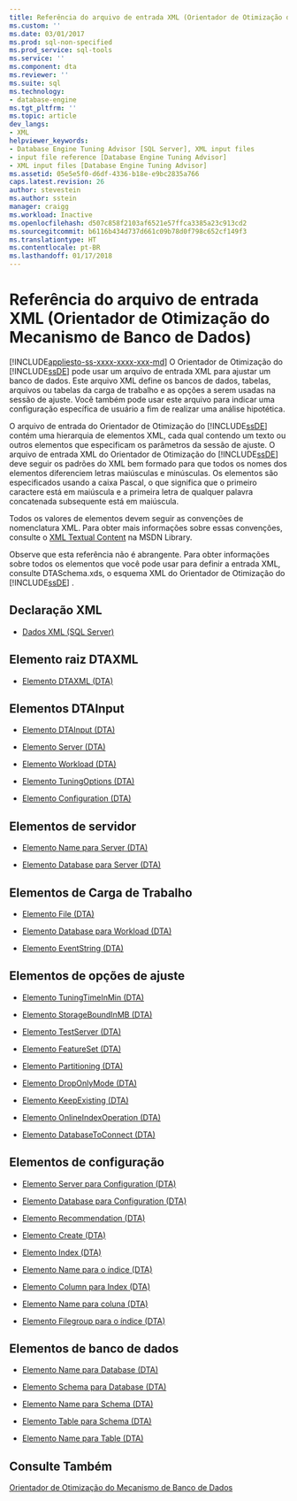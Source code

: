```yaml
---
title: Referência do arquivo de entrada XML (Orientador de Otimização do Mecanismo de Banco de Dados) | Microsoft Docs
ms.custom: ''
ms.date: 03/01/2017
ms.prod: sql-non-specified
ms.prod_service: sql-tools
ms.service: ''
ms.component: dta
ms.reviewer: ''
ms.suite: sql
ms.technology:
- database-engine
ms.tgt_pltfrm: ''
ms.topic: article
dev_langs:
- XML
helpviewer_keywords:
- Database Engine Tuning Advisor [SQL Server], XML input files
- input file reference [Database Engine Tuning Advisor]
- XML input files [Database Engine Tuning Advisor]
ms.assetid: 05e5e5f0-d6df-4336-b18e-e9bc2835a766
caps.latest.revision: 26
author: stevestein
ms.author: sstein
manager: craigg
ms.workload: Inactive
ms.openlocfilehash: d507c858f2103af6521e57ffca3385a23c913cd2
ms.sourcegitcommit: b6116b434d737d661c09b78d0f798c652cf149f3
ms.translationtype: HT
ms.contentlocale: pt-BR
ms.lasthandoff: 01/17/2018
---
```

# <a name="xml-input-file-reference-database-engine-tuning-advisor"></a>Referência do arquivo de entrada XML (Orientador de Otimização do Mecanismo de Banco de Dados)
[!INCLUDE[appliesto-ss-xxxx-xxxx-xxx-md](../../includes/appliesto-ss-xxxx-xxxx-xxx-md.md)] O Orientador de Otimização do [!INCLUDE[ssDE](../../includes/ssde-md.md)] pode usar um arquivo de entrada XML para ajustar um banco de dados. Este arquivo XML define os bancos de dados, tabelas, arquivos ou tabelas da carga de trabalho e as opções a serem usadas na sessão de ajuste. Você também pode usar este arquivo para indicar uma configuração específica de usuário a fim de realizar uma análise hipotética.  
  
 O arquivo de entrada do Orientador de Otimização do [!INCLUDE[ssDE](../../includes/ssde-md.md)] contém uma hierarquia de elementos XML, cada qual contendo um texto ou outros elementos que especificam os parâmetros da sessão de ajuste. O arquivo de entrada XML do Orientador de Otimização do [!INCLUDE[ssDE](../../includes/ssde-md.md)] deve seguir os padrões do XML bem formado para que todos os nomes dos elementos diferenciem letras maiúsculas e minúsculas. Os elementos são especificados usando a caixa Pascal, o que significa que o primeiro caractere está em maiúscula e a primeira letra de qualquer palavra concatenada subsequente está em maiúscula.  
  
 Todos os valores de elementos devem seguir as convenções de nomenclatura XML. Para obter mais informações sobre essas convenções, consulte o [XML Textual Content](http://go.microsoft.com/fwlink/?LinkId=7614) na MSDN Library.  
  
 Observe que esta referência não é abrangente. Para obter informações sobre todos os elementos que você pode usar para definir a entrada XML, consulte DTASchema.xds, o esquema XML do Orientador de Otimização do [!INCLUDE[ssDE](../../includes/ssde-md.md)] .  
  
## <a name="xml-declaration"></a>Declaração XML  
  
-   [Dados XML &#40;SQL Server&#41;](../../relational-databases/xml/xml-data-sql-server.md)  
  
## <a name="dtaxml-root-element"></a>Elemento raiz DTAXML  
  
-   [Elemento DTAXML &#40;DTA&#41;](../../tools/dta/dtaxml-element-dta.md)  
  
## <a name="dtainput-elements"></a>Elementos DTAInput  
  
-   [Elemento DTAInput &#40;DTA&#41;](../../tools/dta/dtainput-element-dta.md)  
  
-   [Elemento Server &#40;DTA&#41;](../../tools/dta/server-element-dta.md)  
  
-   [Elemento Workload &#40;DTA&#41;](../../tools/dta/workload-element-dta.md)  
  
-   [Elemento TuningOptions &#40;DTA&#41;](../../tools/dta/tuningoptions-element-dta.md)  
  
-   [Elemento Configuration &#40;DTA&#41;](../../tools/dta/configuration-element-dta.md)  
  
## <a name="server-elements"></a>Elementos de servidor   
  
-   [Elemento Name para Server &#40;DTA&#41;](../../tools/dta/name-element-for-server-dta.md)  
  
-   [Elemento Database para Server &#40;DTA&#41;](../../tools/dta/database-element-for-server-dta.md)  
  
## <a name="workload-elements"></a>Elementos de Carga de Trabalho  
  
-   [Elemento File &#40;DTA&#41;](../../tools/dta/file-element-dta.md)  
  
-   [Elemento Database para Workload &#40;DTA&#41;](../../tools/dta/database-element-for-workload-dta.md)  
  
-   [Elemento EventString &#40;DTA&#41;](../../tools/dta/eventstring-element-dta.md)  
  
## <a name="tuning-options-elements"></a>Elementos de opções de ajuste  
  
-   [Elemento TuningTimeInMin &#40;DTA&#41;](../../tools/dta/tuningtimeinmin-element-dta.md)  
  
-   [Elemento StorageBoundInMB &#40;DTA&#41;](../../tools/dta/storageboundinmb-element-dta.md)  
  
-   [Elemento TestServer &#40;DTA&#41;](../../tools/dta/testserver-element-dta.md)  
  
-   [Elemento FeatureSet &#40;DTA&#41;](../../tools/dta/featureset-element-dta.md)  
  
-   [Elemento Partitioning &#40;DTA&#41;](../../tools/dta/partitioning-element-dta.md)  
  
-   [Elemento DropOnlyMode &#40;DTA&#41;](../../tools/dta/droponlymode-element-dta.md)  
  
-   [Elemento KeepExisting &#40;DTA&#41;](../../tools/dta/keepexisting-element-dta.md)  
  
-   [Elemento OnlineIndexOperation &#40;DTA&#41;](../../tools/dta/onlineindexoperation-element-dta.md)  
  
-   [Elemento DatabaseToConnect &#40;DTA&#41;](../../tools/dta/databasetoconnect-element-dta.md)  
  
## <a name="configuration-elements"></a>Elementos de configuração  
  
-   [Elemento Server para Configuration &#40;DTA&#41;](../../tools/dta/server-element-for-configuration-dta.md)  
  
-   [Elemento Database para Configuration &#40;DTA&#41;](../../tools/dta/database-element-for-configuration-dta.md)  
  
-   [Elemento Recommendation &#40;DTA&#41;](../../tools/dta/recommendation-element-dta.md)  
  
-   [Elemento Create &#40;DTA&#41;](../../tools/dta/create-element-dta.md)  
  
-   [Elemento Index &#40;DTA&#41;](../../tools/dta/index-element-dta.md)  
  
-   [Elemento Name para o índice &#40;DTA&#41;](../../tools/dta/name-element-for-index-dta.md)  
  
-   [Elemento Column para Index &#40;DTA&#41;](../../tools/dta/column-element-for-index-dta.md)  
  
-   [Elemento Name para coluna &#40;DTA&#41;](../../tools/dta/name-element-for-column-dta.md)  
  
-   [Elemento Filegroup para o índice &#40;DTA&#41;](../../tools/dta/filegroup-element-for-index-dta.md)  
  
## <a name="database-elements"></a>Elementos de banco de dados  
  
-   [Elemento Name para Database &#40;DTA&#41;](../../tools/dta/name-element-for-database-dta.md)  
  
-   [Elemento Schema para Database &#40;DTA&#41;](../../tools/dta/schema-element-for-database-dta.md)  
  
-   [Elemento Name para Schema &#40;DTA&#41;](../../tools/dta/name-element-for-schema-dta.md)  
  
-   [Elemento Table para Schema &#40;DTA&#41;](../../tools/dta/table-element-for-schema-dta.md)  
  
-   [Elemento Name para Table &#40;DTA&#41;](../../tools/dta/name-element-for-table-dta.md)  
  
## <a name="see-also"></a>Consulte Também  
 [Orientador de Otimização do Mecanismo de Banco de Dados](../../relational-databases/performance/database-engine-tuning-advisor.md)  
  
  
